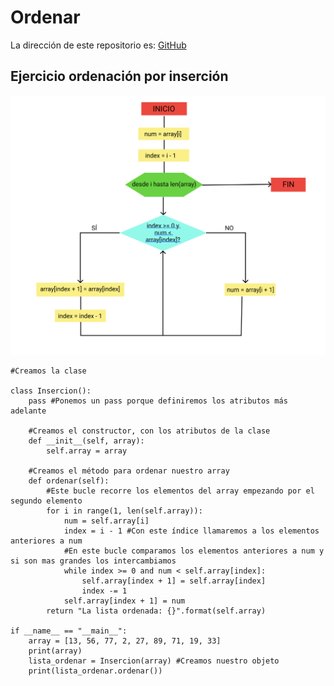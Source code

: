 # Ordenar
La dirección de este repositorio es: [GitHub](https://github.com/pelahumi/Ordenar)

## Ejercicio ordenación por inserción

![Diagrama](https://github.com/pelahumi/Ordenar/blob/main/Diagramas_flujo/Captura%20de%20pantalla%202022-03-06%20a%20las%2018.23.21.png)

```python3
#Creamos la clase

class Insercion():
    pass #Ponemos un pass porque definiremos los atributos más adelante

    #Creamos el constructor, con los atributos de la clase
    def __init__(self, array):
        self.array = array

    #Creamos el método para ordenar nuestro array
    def ordenar(self):
        #Este bucle recorre los elementos del array empezando por el segundo elemento
        for i in range(1, len(self.array)):
            num = self.array[i]
            index = i - 1 #Con este índice llamaremos a los elementos anteriores a num
            #En este bucle comparamos los elementos anteriores a num y si son mas grandes los intercambiamos
            while index >= 0 and num < self.array[index]:
                self.array[index + 1] = self.array[index]
                index -= 1
            self.array[index + 1] = num
        return "La lista ordenada: {}".format(self.array)
    
if __name__ == "__main__":
    array = [13, 56, 77, 2, 27, 89, 71, 19, 33]
    print(array)
    lista_ordenar = Insercion(array) #Creamos nuestro objeto
    print(lista_ordenar.ordenar())
    
    
    
    
    

